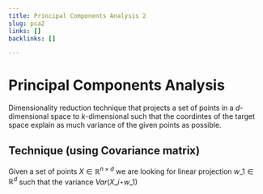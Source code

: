 ```yaml
---
title: Principal Components Analysis 2
slug: pca2
links: []
backlinks: []

---
```


# Principal Components Analysis


Dimensionality reduction technique that projects a set of points in a
$d$-dimensional space to $k$-dimensional such that the coordintes of the target
space explain as much variance of the given points as possible.

## Technique (using Covariance matrix)

Given a set of points $X \in \mathbb{R}^{n \times d}$ we are looking for linear
projection $w\_1 \in \mathbb{R}^d$ such that the variance $Var(X\_{i\star}w\_1)$
<!--- for $i \in {1\dots n}$ is maximized. Let's treat $x \in \mathbb{R}^d$ as --->
<!--- random vector sampled from the distribution of input points (one of the rows of --->
<!--- $X$). --->


<!--- where $\Sigma$ is covariance matrix of $x$: $\Sigma = cov(x, x) = E\[(x − \mu)(x − --->
<!--- \mu)^T]$. --->

<!--- We contrain $w\_1$ to have unit length and use Lagrange multiplier method (TODO), --->
<!--- which gives us: --->

<!--- $$ --->
<!--- \Sigma w\_1 = \alpha w\_1 --->
<!--- $$ --->

<!--- Therefore $w\_1$ must be an eigenvector of covariance matrix $\Sigma$. If we want --->
<!--- maximize $w\_1^T\Sigma w\_1 = \alpha w\_1^T w\_1$ we must choose the eigenvector --->
<!--- with the largest eigenvalue. --->

<!--- ### Construction --->

<!--- We iteratively apply the steps described above with the additional constraint --->
<!--- that new $w\_i$ must be orthogonal to $w\_j$ for all $j\<i$. We get eigenvectors of --->
<!--- the covarience matrix, sorted by their corresponding eigenvalues. --->

<!--- When using covariance matricies to come up with principal components, you do not --->
<!--- need to center your data before hand as the covariance of the centered data is --->
<!--- the same as for non-centered. This, however, does not apply for other techniques --->
<!--- how to compute principal components. --->

<!--- ### Other techniques --->

<!--- Note that PCA can be done using other techniques such as Singular Value --->
<!--- Decomposition (SVD) TODO. --->

<!--- TODO: explained variance --->
